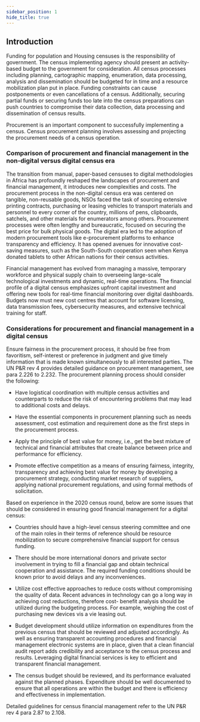 ```yaml
---
sidebar_position: 1
hide_title: true 
---
```



## Introduction

Funding for population and Housing censuses is the responsibility of government. The census implementing agency should present an activity-based budget to the government for consideration. All census processes including planning, cartographic mapping, enumeration, data processing, analysis and dissemination should be budgeted for in time and a resource mobilization plan put in place. Funding constraints can cause postponements or even cancellations of a census. Additionally, securing partial funds or securing funds too late into the census preparations can push countries to compromise their data collection, data processing and dissemination of census results.

Procurement is an important component to successfully implementing a census. Census procurement planning involves assessing and projecting the procurement needs of a census operation.

### Comparison of procurement and financial management in the non-digital versus digital census era

The transition from manual, paper-based censuses to digital methodologies in Africa has profoundly reshaped the landscapes of procurement and financial management, it introduces new complexities and costs. The procurement process in the non-digital census era was centered on tangible, non-reusable goods, NSOs faced the task of sourcing extensive printing contracts, purchasing or leasing vehicles to transport materials and personnel to every corner of the country, millions of pens, clipboards, satchels, and other materials for enumerators among others. Procurement processes were often lengthy and bureaucratic, focused on securing the best price for bulk physical goods. The digital era led to the adoption of modern procurement tools like e-procurement platforms to enhance transparency and efficiency. It has opened avenues for innovative cost-saving measures, such as the South-South cooperation seen when Kenya donated tablets to other African nations for their census activities.

Financial management has evolved from managing a massive, temporary workforce and physical supply chain to overseeing large-scale technological investments and dynamic, real-time operations. The financial profile of a digital census emphasizes upfront capital investment and offering new tools for real-time financial monitoring over digital dashboards. Budgets now must new cost centres that account for software licensing, data transmission fees, cybersecurity measures, and extensive technical training for staff.

### Considerations for procurement and financial management in a digital census

Ensure fairness in the procurement process, it should be free from favoritism, self-interest or preference in judgment and give timely information that is made known simultaneously to all interested parties. The UN P&R rev 4 provides detailed guidance on procurement management, see para 2.226 to 2.232. The procurement planning process should consider the following:

- Have logistical coordination with multiple census activities and counterparts to reduce the risk of encountering problems that may lead to additional costs and delays.

- Have the essential components in procurement planning such as needs assessment, cost estimation and requirement done as the first steps in the procurement process.

- Apply the principle of best value for money, i.e., get the best mixture of technical and financial attributes that create balance between price and performance for efficiency.

- Promote effective competition as a means of ensuring fairness, integrity, transparency and achieving best value for money by developing a procurement strategy, conducting market research of suppliers, applying national procurement regulations, and using formal methods of solicitation.

Based on experience in the 2020 census round, below are some issues that should be considered in ensuring good financial management for a digital census:

- Countries should have a high-level census steering committee and one of the main roles in their terms of reference should be resource mobilization to secure comprehensive financial support for census funding.

- There should be more international donors and private sector involvement in trying to fill a financial gap and obtain technical cooperation and assistance. The required funding conditions should be known prior to avoid delays and any inconveniences.

- Utilize cost effective approaches to reduce costs without compromising the quality of data. Recent advances in technology can go a long way in achieving cost reductions, therefore cost- benefit analysis should be utilized during the budgeting process. For example, weighing the cost of purchasing new devices vis a vie leasing out.

- Budget development should utilize information on expenditures from the previous census that should be reviewed and adjusted accordingly. As well as ensuring transparent accounting procedures and financial management electronic systems are in place, given that a clean financial audit report adds credibility and acceptance to the census process and results. Leveraging digital financial services is key to efficient and transparent financial management.

- The census budget should be reviewed, and its performance evaluated against the planned phases. Expenditure should be well documented to ensure that all operations are within the budget and there is efficiency and effectiveness in implementation.

Detailed guidelines for census financial management refer to the UN P&R rev 4 para 2.87 to 2.108.